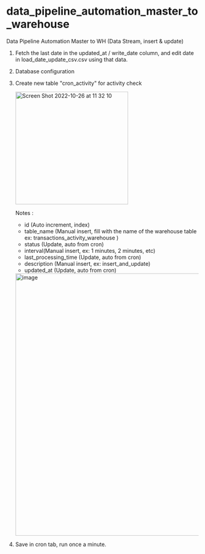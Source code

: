 # data_pipeline_automation_master_to_warehouse
Data Pipeline Automation Master to WH (Data Stream, insert & update)


1. Fetch the last date in the updated_at / write_date column, and edit date in load_date_update_csv.csv using that data.
2. Database configuration
3. Create new table "cron_activity" for activity check


   <img width="295" alt="Screen Shot 2022-10-26 at 11 32 10" src="https://user-images.githubusercontent.com/53082147/197947894-3e37cf1b-d0bd-4614-93c1-ddf0ca7c113f.png">
   
   
   Notes : 
   
   - id (Auto increment, index)
   - table_name (Manual insert, fill with the name of the warehouse table ex: transactions_activity_warehouse )
   - status (Update, auto from cron)
   - interval(Manual insert, ex: 1 minutes, 2 minutes, etc)
   - last_processing_time (Update, auto from cron)
   - description (Manual insert, ex: insert_and_update)
   - updated_at (Update, auto from cron)
   
   <img width="687" alt="image" src="https://user-images.githubusercontent.com/53082147/197949164-5cf09d54-1356-4937-b900-26a7e658d8a5.png">

4. Save in cron tab, run once a minute. 
